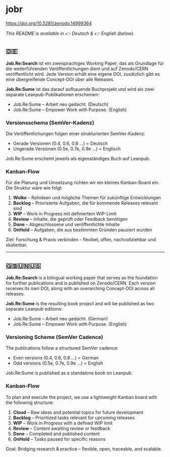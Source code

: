 # jobr
https://doi.org/10.5281/zenodo.14999364



*This README is available in 👉 Deutsch & 👉 English (below).*

## 🇩🇪  

**Job.Re:Search** ist ein zweisprachiges Working Paper, das als Grundlage für die weiterführenden Veröffentlichungen dient und auf Zenodo/CERN veröffentlicht wird. Jede Version erhält eine eigene DOI, zusätzlich gibt es eine übergreifende Concept-DOI über alle Releases.

**Job.Re:Sume** ist das darauf aufbauende Buchprojekt und wird als zwei separate Leanpub-Publikationen erscheinen:

- Job.Re:Sume – Arbeit neu gedacht. (Deutsch)
- Job.Re:Sume – Empower Work with Purpose. (English)

### Versionsschema (SemVer-Kadenz)

Die Veröffentlichungen folgen einer strukturierten SemVer-Kadenz:

- Gerade Versionen (0.4, 0.6, 0.8 …) = Deutsch
- Ungerade Versionen (0.5e, 0.7e, 0.9e …) = Englisch

Job.Re:Sume erscheint jeweils als eigenständiges Buch auf Leanpub.

### Kanban-Flow

Für die Planung und Umsetzung richten wir ein kleines Kanban-Board ein. Die Struktur wäre wie folgt:

1. **Wolke** – Rohideen und mögliche Themen für zukünftige Entwicklungen
2. **Backlog** – Priorisierte Aufgaben, die für kommende Releases relevant sind
3. **WIP** – Work in Progress mit definiertem WIP-Limit
4. **Review** – Inhalte, die geprüft oder Feedback benötigen
5. **Done** – Abgeschlossene und veröffentlichte Inhalte
6. **OnHold** – Aufgaben, die aus bestimmten Gründen pausiert wurden

Ziel: Forschung & Praxis verbinden – flexibel, offen, nachvollziehbar und skalierbar.

---

## 🇬🇧🇺🇳🇺🇸  

**Job.Re:Search** is a bilingual working paper that serves as the foundation for further publications and is published on Zenodo/CERN. Each version receives its own DOI, along with an overarching Concept-DOI across all releases.

**Job.Re:Sume** is the resulting book project and will be published as two separate Leanpub editions:

- Job.Re:Sume – Arbeit neu gedacht. (German)
- Job.Re:Sume – Empower Work with Purpose. (English)

### Versioning Scheme (SemVer Cadence)

The publications follow a structured SemVer cadence:

- Even versions (0.4, 0.6, 0.8 …) = German
- Odd versions (0.5e, 0.7e, 0.9e …) = English

Job.Re:Sume is published as a standalone book on Leanpub.

### Kanban-Flow

To plan and execute the project, we use a lightweight Kanban board with the following structure:

1. **Cloud** – Raw ideas and potential topics for future development
2. **Backlog** – Prioritized tasks relevant for upcoming releases
3. **WIP** – Work in Progress with a defined WIP limit
4. **Review** – Content awaiting review or feedback
5. **Done** – Completed and published content
6. **OnHold** – Tasks paused for specific reasons

Goal: Bridging research & practice – flexible, open, traceable, and scalable.
